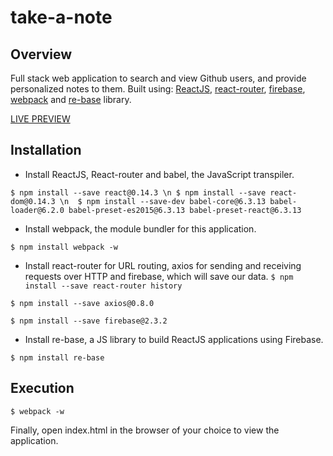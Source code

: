  take-a-note
==================

Overview
---------

Full stack web application to search and view Github users, and provide personalized notes to them. 
Built using: 
[ReactJS](https://facebook.github.io/react/index.html),
[react-router](https://react-router.now.sh),
[firebase](https://firebase.google.com/),
[webpack](https://webpack.github.io) and
[re-base](https://github.com/tylermcginnis/re-base) library.

[LIVE PREVIEW](https://githubnotes-47071.firebaseapp.com/)

Installation
-------------

* Install ReactJS, React-router and babel, the JavaScript transpiler.

`$ npm install --save react@0.14.3 \n
$ npm install --save react-dom@0.14.3 \n 
$ npm install --save-dev babel-core@6.3.13 babel-loader@6.2.0 babel-preset-es2015@6.3.13 babel-preset-react@6.3.13`

* Install webpack, the module bundler for this application.

`$ npm install webpack -w`

* Install react-router for URL routing, axios for sending and receiving requests over HTTP and firebase, which will save our data.
`$ npm install --save react-router history`

`$ npm install --save axios@0.8.0`

`$ npm install --save firebase@2.3.2`

* Install re-base, a JS library to build ReactJS applications using Firebase.

`$ npm install re-base`

Execution
---------------
`$ webpack -w`

Finally, open index.html in the browser of your choice to view the application.

